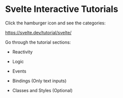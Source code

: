 # Svelte Interactive Tutorials

Click the hamburger icon and see the categories:

https://svelte.dev/tutorial/svelte/

Go through the tutorial sections:

* Reactivity

* Logic

* Events

* Bindings (Only text inputs)

* Classes and Styles (Optional)


